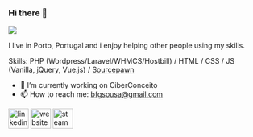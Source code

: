 ### Hi there 👋
![](https://bernardinosousa.xyz/img/me.png)

I live in Porto, Portugal and i enjoy helping other people using my skills. 

Skills: PHP (Wordpress/Laravel/WHMCS/Hostbill) / HTML / CSS / JS (Vanilla, jQuery, Vue.js) / [Sourcepawn](https://wiki.alliedmods.net/Category:SourceMod_Scripting)

- 🔭 I’m currently working on CiberConceito 
- 📫 How to reach me: bfgsousa@gmail.com


[<img src='https://cdn.jsdelivr.net/npm/simple-icons@3.0.1/icons/linkedin.svg' alt='linkedin' height='40'>](https://www.linkedin.com/in/bernardinosousa/)  [<img src='https://cdn.jsdelivr.net/npm/simple-icons@3.0.1/icons/icloud.svg' alt='website' height='40'>](https://bernardinosousa.xyz/)  [<img src='https://cdn.jsdelivr.net/npm/simple-icons@3.0.1/icons/steam.svg' alt='steam' height='40'>](https://steamcommunity.com/id/trayz_)  
